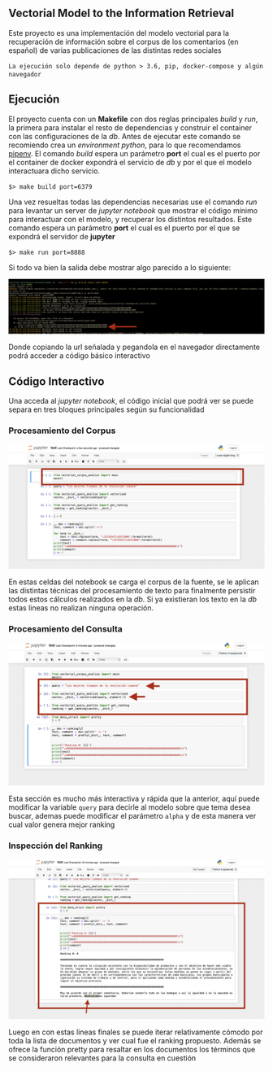 ## Vectorial Model to the Information Retrieval

Este proyecto es una implementación del modelo vectorial para la recuperación de información sobre el corpus de los comentarios (en español)
de varias publicaciones de las distintas redes sociales

    La ejecución solo depende de python > 3.6, pip, docker-compose y algún navegador

## Ejecución

El proyecto cuenta con un **Makefile** con dos reglas principales _build_ y _run_, la primera para instalar el resto de dependencias y
construir el container con las configuraciones de la _db_. Antes de ejecutar este comando se recomiendo crea un _environment python_,
para lo que recomendamos [pipenv](https://pipenv.pypa.io/en/latest/install/).
El comando _build_ espera un parámetro **port** el cual
es el puerto por el container de docker expondrá el servicio de _db_ y por el que el modelo interactuara dicho servicio.

    $> make build port=6379

Una vez resueltas todas las dependencias necesarias use el comando _run_ para levantar un server de _jupyter notebook_ que mostrar el
código mínimo para interactuar con el modelo, y recuperar los distintos resultados. Este comando espera un parámetro **port** el cual
es el puerto por el que se expondrá el servidor de **jupyter**

    $> make run port=8888

Si todo va bien la salida debe mostrar algo parecido a lo siguiente:

![](img/run-line.png)

Donde copiando la url señalada y pegandola en el navegador directamente podrá acceder a código básico interactivo

## Código Interactivo

Una acceda al _jupyter notebook_, el código inicial que podrá ver se puede separa en tres bloques principales según su funcionalidad

### Procesamiento del Corpus

![](img/jupyter-1.png)

En estas celdas del notebook se carga el corpus de la fuente, se le aplican las distintas técnicas del procesamiento de texto para
finalmente persistir todos estos cálculos realizados en la _db_. Si ya existieran los texto en la _db_ estas lineas no realizan ninguna operación.

### Procesamiento del Consulta

![](img/jupyter-2.png)

Esta sección es mucho más interactiva y rápida que la anterior, aquí puede modificar la variable `query` para decirle al modelo
sobre que tema desea buscar, ademas puede modificar el parámetro `alpha` y de esta manera ver cual valor genera mejor ranking

### Inspección del Ranking

![](img/jupyter-3.png)

Luego en con estas lineas finales se puede iterar relativamente cómodo por toda la lista de documentos y ver cual fue el ranking propuesto. Además
se ofrece la función pretty para resaltar en los documentos los términos que se consideraron relevantes para la consulta en cuestión

<!--
Implementation with Python of vectorial model to information retrieval. Over the corpus of the comment in social nets -->

